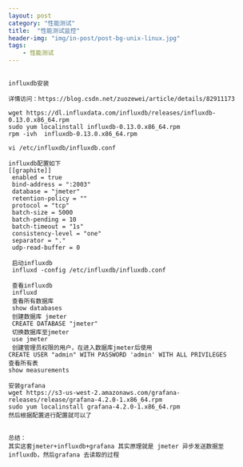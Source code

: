 ```yaml
---
layout: post
category: "性能测试"
title:  "性能测试监控"
header-img: "img/in-post/post-bg-unix-linux.jpg"
tags:
    - 性能测试
---
```

<pre><code>
influxdb安装

详情访问：https://blog.csdn.net/zuozewei/article/details/82911173

wget https://dl.influxdata.com/influxdb/releases/influxdb-0.13.0.x86_64.rpm
sudo yum localinstall influxdb-0.13.0.x86_64.rpm
rpm -ivh  influxdb-0.13.0.x86_64.rpm

vi /etc/influxdb/influxdb.conf

influxdb配置如下
[[graphite]]
 enabled = true
 bind-address = ":2003"
 database = "jmeter"
 retention-policy = ""
 protocol = "tcp"
 batch-size = 5000
 batch-pending = 10
 batch-timeout = "1s"
 consistency-level = "one"
 separator = "."
 udp-read-buffer = 0

 启动influxdb
 influxd -config /etc/influxdb/influxdb.conf

 查看influxdb
 influxd
 查看所有数据库
 show databases
 创建数据库 jmeter
 CREATE DATABASE "jmeter"
 切换数据库至jmeter
 use jmeter
 创建管理员权限的用户，在进入数据库jmeter后使用
CREATE USER "admin" WITH PASSWORD 'admin' WITH ALL PRIVILEGES
查看所有表
show measurements

安装grafana
wget https://s3-us-west-2.amazonaws.com/grafana-releases/release/grafana-4.2.0-1.x86_64.rpm
sudo yum localinstall grafana-4.2.0-1.x86_64.rpm
然后根据配置进行配置就可以了


总结：
其实这套jmeter+influxdb+grafana 其实原理就是 jmeter 异步发送数据至 influxdb，然后grafana 去读取的过程
</code></pre>